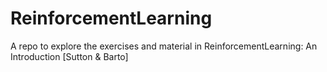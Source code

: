 # ReinforcementLearning
A repo to explore the exercises and material in ReinforcementLearning: An Introduction [Sutton &amp; Barto]
